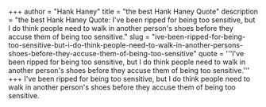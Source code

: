 +++
author = "Hank Haney"
title = "the best Hank Haney Quote"
description = "the best Hank Haney Quote: I've been ripped for being too sensitive, but I do think people need to walk in another person's shoes before they accuse them of being too sensitive."
slug = "ive-been-ripped-for-being-too-sensitive-but-i-do-think-people-need-to-walk-in-another-persons-shoes-before-they-accuse-them-of-being-too-sensitive"
quote = '''I've been ripped for being too sensitive, but I do think people need to walk in another person's shoes before they accuse them of being too sensitive.'''
+++
I've been ripped for being too sensitive, but I do think people need to walk in another person's shoes before they accuse them of being too sensitive.
